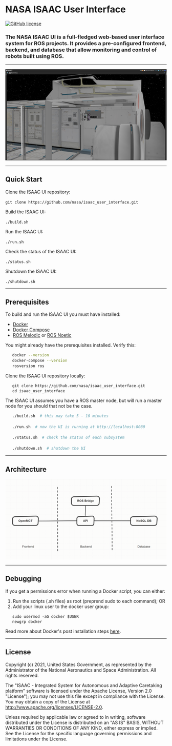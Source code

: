
# NASA ISAAC User Interface

[![GitHub license](https://img.shields.io/github/license/nasa/isaac_user_interface)](https://github.com/nasa/isaac_user_interface/blob/master/LICENSE)

### The NASA ISAAC UI is a full-fledged web-based user interface system for ROS projects. It provides a pre-configured frontend, backend, and database that allow monitoring and control of robots built using ROS.

---

![Example screenshot of ISAAC UI](isaac-ui.jpg)

---

## Quick Start

   Clone the ISAAC UI repository:

   `git clone https://github.com/nasa/isaac_user_interface.git`

   Build the ISAAC UI:

   `./build.sh`

   Run the ISAAC UI:

   `./run.sh`

   Check the status of the ISAAC UI:

   `./status.sh`

   Shutdown the ISAAC UI:

   `./shutdown.sh`

---

## Prerequisites

To build and run the ISAAC UI you must have installed:

- [Docker](https://docs.docker.com/engine/install/)
- [Docker Compose](https://docs.docker.com/compose/install/)
- [ROS Melodic](http://wiki.ros.org/melodic/Installation) or [ROS Noetic](http://wiki.ros.org/noetic/Installation)

You might already have the prerequisites installed. Verify this:

```bash
   docker --version
   docker-compose --version
   rosversion ros
```

Clone the ISAAC UI repository locally:

```
   git clone https://github.com/nasa/isaac_user_interface.git
   cd isaac_user_interface
```

The ISAAC UI assumes you have a ROS master node, but will run a master node for you should that not be the case.

```bash
   ./build.sh  # this may take 5 - 10 minutes

   ./run.sh  # now the UI is running at http://localhost:8080

   ./status.sh  # check the status of each subsystem

   ./shutdown.sh  # shutdown the UI 
```

---

## Architecture

![Simplified architectural diagram of ISAAC UI](isaac-ui-diagram.png)

---

## Debugging

If you get a permissions error when running a Docker script, you can either:

1. Run the scripts (.sh files) as root (preprend sudo to each command); OR
2. Add your linux user to the docker user group:

```
   sudo usermod -aG docker $USER
   newgrp docker
```

Read more about Docker's post installation steps [here](https://docs.docker.com/engine/install/linux-postinstall/).

---

## License

Copyright (c) 2021, United States Government, as represented by the Administrator of the National Aeronautics and Space Administration. All rights reserved.

The "ISAAC - Integrated System for Autonomous and Adaptive Caretaking platform" software is licensed under the Apache License, Version 2.0 "License"); you may not use this file except in compliance with the License. You may obtain a copy of the License at http://www.apache.org/licenses/LICENSE-2.0.

Unless required by applicable law or agreed to in writing, software distributed under the License is distributed on an "AS IS" BASIS, WITHOUT WARRANTIES OR CONDITIONS OF ANY KIND, either express or implied. See the License for the specific language governing permissions and limitations under the License.